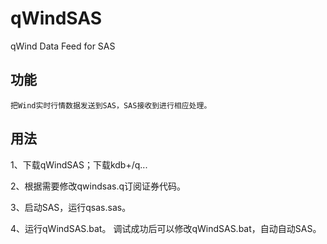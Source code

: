# qWindSAS

qWind Data Feed for SAS


## 功能 
  
    把Wind实时行情数据发送到SAS，SAS接收到进行相应处理。
  

## 用法

   1、下载qWindSAS；下载kdb+/q...

   2、根据需要修改qwindsas.q订阅证券代码。

   3、启动SAS，运行qsas.sas。

   4、运行qWindSAS.bat。 调试成功后可以修改qWindSAS.bat，自动自动SAS。

